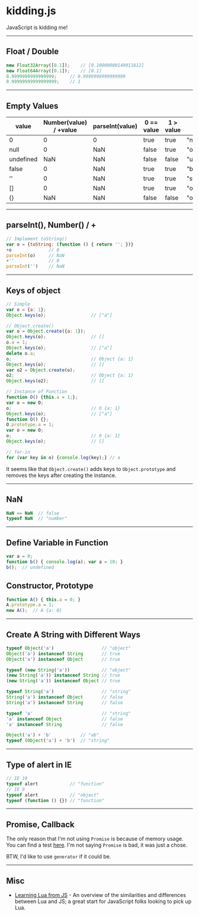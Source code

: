 # kidding.js
JavaScript is kidding me!


----------

## Float / Double

```js
new Float32Array([0.1]);    // [0.10000000149011612]
new Float64Array([0.1]);    // [0.1]
0.9999999999999999;     // 0.9999999999999999
0.99999999999999999;    // 1
```


----------

## Empty Values

value     | Number(value) / +value | parseInt(value) | 0 == value | 1 > value | typeof value
----------|------------------------|-----------------|------------|-----------|--------------
0         | 0                      | 0               | true       | true      | "number"   
null      | 0                      | NaN             | false      | true      | "object"
undefined | NaN                    | NaN             | false      | false     | "undefined"
false     | 0                      | NaN             | true       | true      | "boolean"
''        | 0                      | NaN             | true       | true      | "string"
[]        | 0                      | NaN             | true       | true      | "object"
{}        | NaN                    | NaN             | false      | false     | "object"


----------

## parseInt(), Number() / +

```js
// Implement toString()
var o = {toString: (function () { return ''; })}
+o              // 0
parseInt(o)     // NaN
+''             // 0
parseInt('')    // NaN
```


----------

## Keys of object

```js
// Simple
var o = {a: 1};
Object.keys(o);                 // ["a"]

// Object.create()
var o = Object.create({a: 1});
Object.keys(o);                 // []
o.a = 1;
Object.keys(o);                 // ["a"]
delete o.a;
o;                              // Object {a: 1}
Object.keys(o);                 // []
var o2 = Object.create(o);
o2;                             // Object {a: 1}
Object.keys(o2);                // []

// Instance of Function
function O() {this.a = 1;};
var o = new O;
o;                              // O {a: 1}
Object.keys(o);                 // ["a"]
function O() {};
O.prototype.a = 1;
var o = new O;
o;                              // O {a: 1}
Object.keys(o);                 // []

// for-in
for (var key in o) {console.log(key);} // a
```

It seems like that `Object.create()` adds keys to `Object.prototype` and removes the keys after creating the instance.


----------

## NaN

```js
NaN == NaN  // false
typeof NaN  // "number"
```


----------

## Define Variable in Function

```js
var a = 0;
function b() { console.log(a); var a = 10; }
b();  // undefined
```


## Constructor, Prototype

```js
function A() { this.a = 0; }
A.prototype.a = 1;
new A();  // A {a: 0}
```


----------

## Create A String with Different Ways

```js
typeof Object('a')                  // "object"
Object('a') instanceof String       // true
Object('a') instanceof Object       // true

typeof (new String('a'))            // "object"
(new String('a')) instanceof String // true
(new String('a')) instanceof Object // true

typeof String('a')                  // "string"
String('a') instanceof Object       // false
String('a') instanceof String       // false

typeof 'a'                          // "string"
'a' instanceof Object               // false
'a' instanceof String               // false

Object('a') + 'b'           // "ab"
typeof (Object('a') + 'b')  // "string"
```


----------

## Type of alert in IE

```js
// IE 10
typeof alert            // "function" 
// IE 9
typeof alert            // "object" 
typeof (function () {}) // "function" 
```


----------

## Promise, Callback

The only reason that I'm not using `Promise` is because of memory usage. You can find a test [here](./benchmarks/promise-vs-callback). I'm not saying `Promise` is bad, it was just a chose.

BTW, I'd like to use `generator` if it could be.


----------

## Misc

- [Learning Lua from JS](http://phrogz.net/lua/LearningLua_FromJS.html) - An overview of the similarities and differences between Lua and JS; a great start for JavaScript folks looking to pick up Lua.

